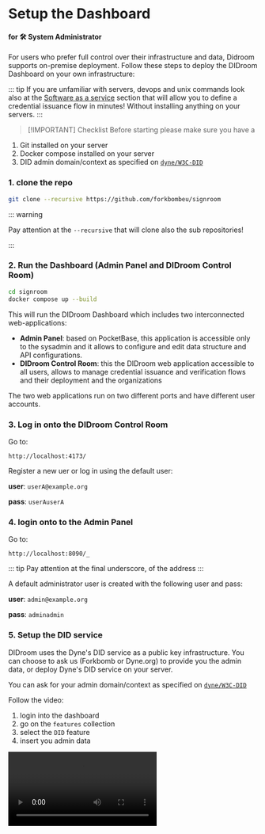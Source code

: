 # Setup the Dashboard

#### for 🛠️ System Administrator

For users who prefer full control over their infrastructure and data, Didroom supports on-premise deployment. Follow these steps to deploy the DIDroom Dashboard on your own infrastructure:

::: tip
If you are unfamiliar with servers, devops and unix commands look also at the [Software as a service](/guides/orgadmin/) section that will allow you to define a credential issuance flow in minutes! Without installing anything on your servers.
:::

> [!IMPORTANT] Checklist
> Before starting please make sure you have a

1. Git installed on your server
1. Docker compose installed on your server
1. DID admin domain/context as specified on [`dyne/W3C-DID`](https://github.com/dyne/W3C-DID?tab=readme-ov-file#claim-your-own-domain-context-as-an-admin)
<!-- 1. Caddy
1. Firewall acess -->


### 1. clone the repo

```bash
git clone --recursive https://github.com/forkbombeu/signroom
```

::: warning

Pay attention at the `--recursive` that will clone also the sub repositories!

:::


### 2. Run the Dashboard (Admin Panel and DIDroom Control Room)

```bash
cd signroom
docker compose up --build
```

This will run the DIDroom Dashboard which includes two interconnected web-applications:
- **Admin Panel**: based on PocketBase, this application is accessible only to the sysadmin and it allows to configure and edit data structure and API configurations.
- **DIDroom Control Room**: this the DIDroom web application accessible to all users, allows to manage credential issuance and verification flows and their deployment and the organizations


The two web applications run on two different ports and have different user accounts.



### 3. Log in onto the DIDroom Control Room 

Go to:

```http
http://localhost:4173/
```

Register a new uer or log in using the default user:


**user**: `userA@example.org`

**pass**: `userAuserA`




### 4. login onto to the Admin Panel

Go to:

```http
http://localhost:8090/_
```

::: tip
Pay attention at the final underscore, of the address
:::


A default administrator user is created with the following user and pass:

**user**: `admin@example.org`

**pass**: `adminadmin`



### 5. Setup the DID service

DIDroom uses the Dyne's DID service as a public key infrastructure. You can choose to ask us (Forkbomb or Dyne.org) to provide you the admin data, or deploy Dyne's DID service on your server. 

You can ask for your admin domain/context as specified on [`dyne/W3C-DID`](https://github.com/dyne/W3C-DID?tab=readme-ov-file#claim-your-own-domain-context-as-an-admin)

Follow the video:

1. login into the dashboard
2. go on the `features` collection
3. select the `DID` feature
4. insert you admin data

<video controls src="https://raw.githubusercontent.com/ForkbombEu/signroom/main/screenshots/videos/setup-did.webm" />
